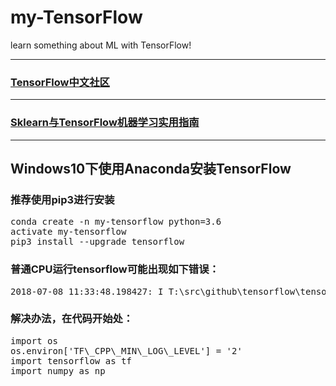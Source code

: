 # my-TensorFlow
learn something about ML with TensorFlow!
***
### [TensorFlow中文社区](http://www.tensorfly.cn/)
***
### [Sklearn与TensorFlow机器学习实用指南](https://mp.weixin.qq.com/s?__biz=MzI5NDY1MjQzNA==&mid=2247486285&idx=3&sn=5e68ba944bed31644206902776ae36bc&chksm=ec5ed430db295d26db4117c1f263217d8621f86bf4bc72041d9ec50b810abee640c79c2d3535&scene=21#wechat_redirect)
***
## Windows10下使用Anaconda安装TensorFlow
### 推荐使用pip3进行安装
<pre>
conda create -n my-tensorflow python=3.6
activate my-tensorflow
pip3 install --upgrade tensorflow
</pre>

### 普通CPU运行tensorflow可能出现如下错误：
<pre>
2018-07-08 11:33:48.198427: I T:\src\github\tensorflow\tensorflow\core\platform\cpu_feature_guard.cc:140] Your CPU supports instructions that this TensorFlow binary was not compiled to use: AVX2
</pre>
### 解决办法，在代码开始处：
<pre>
import os
os.environ['TF\_CPP\_MIN\_LOG\_LEVEL'] = '2'
import tensorflow as tf
import numpy as np
</pre>
